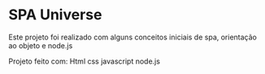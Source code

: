 # SPA Universe

Este projeto foi realizado com alguns conceitos iniciais de spa, orientação ao objeto e node.js 

Projeto feito com:
Html 
css 
javascript
node.js



